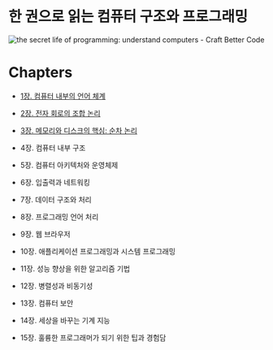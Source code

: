 # 한 권으로 읽는 컴퓨터 구조와 프로그래밍

![the secret life of programming: understand computers - Craft Better Code](https://github.com/RyanKor/book-review/assets/40455392/d7f280ee-5e47-443d-893b-437b5d26bcac)

# Chapters

- [1장. 컴퓨터 내부의 언어 체계](./ch01-컴퓨터-내부의-언어-체계/)

- [2장. 전자 회로의 조합 논리](./ch02-전자-회로의-조합-논리/)

- [3장. 메모리와 디스크의 핵심: 순차 논리](./ch03-메모리와-디스크-핵심/)

- 4장. 컴퓨터 내부 구조

- 5장. 컴퓨터 아키텍처와 운영체제

- 6장. 입출력과 네트워킹

- 7장. 데이터 구조와 처리

- 8장. 프로그래밍 언어 처리

- 9장. 웹 브라우저

- 10장. 애플리케이션 프로그래밍과 시스템 프로그래밍

- 11장. 성능 향상을 위한 알고리즘 기법

- 12장. 병렬성과 비동기성

- 13장. 컴퓨터 보안

- 14장. 세상을 바꾸는 기계 지능

- 15장. 훌륭한 프로그래머가 되기 위한 팁과 경험담
